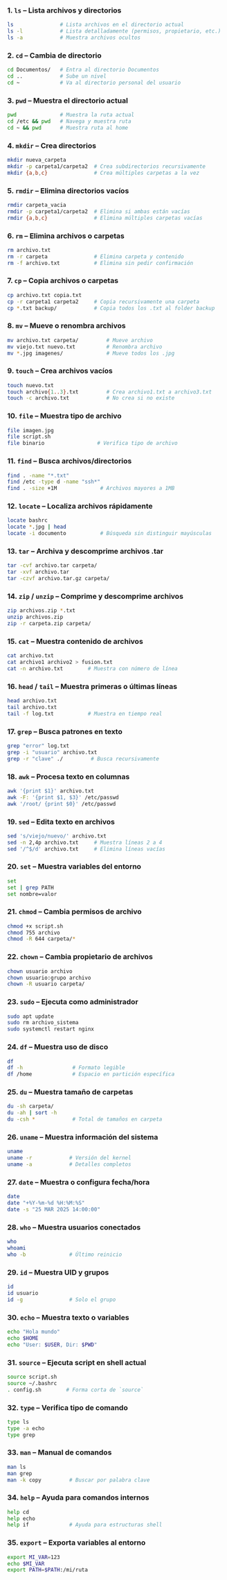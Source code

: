 

### 1. `ls` – Lista archivos y directorios
```bash
ls               # Lista archivos en el directorio actual
ls -l            # Lista detalladamente (permisos, propietario, etc.)
ls -a            # Muestra archivos ocultos
```

### 2. `cd` – Cambia de directorio
```bash
cd Documentos/   # Entra al directorio Documentos
cd ..            # Sube un nivel
cd ~             # Va al directorio personal del usuario
```

### 3. `pwd` – Muestra el directorio actual
```bash
pwd              # Muestra la ruta actual
cd /etc && pwd   # Navega y muestra ruta
cd ~ && pwd      # Muestra ruta al home
```

### 4. `mkdir` – Crea directorios
```bash
mkdir nueva_carpeta
mkdir -p carpeta1/carpeta2  # Crea subdirectorios recursivamente
mkdir {a,b,c}               # Crea múltiples carpetas a la vez
```

### 5. `rmdir` – Elimina directorios vacíos
```bash
rmdir carpeta_vacia
rmdir -p carpeta1/carpeta2  # Elimina si ambas están vacías
rmdir {a,b,c}               # Elimina múltiples carpetas vacías
```

### 6. `rm` – Elimina archivos o carpetas
```bash
rm archivo.txt
rm -r carpeta               # Elimina carpeta y contenido
rm -f archivo.txt           # Elimina sin pedir confirmación
```

### 7. `cp` – Copia archivos o carpetas
```bash
cp archivo.txt copia.txt
cp -r carpeta1 carpeta2     # Copia recursivamente una carpeta
cp *.txt backup/            # Copia todos los .txt al folder backup
```

### 8. `mv` – Mueve o renombra archivos
```bash
mv archivo.txt carpeta/         # Mueve archivo
mv viejo.txt nuevo.txt          # Renombra archivo
mv *.jpg imagenes/              # Mueve todos los .jpg
```

### 9. `touch` – Crea archivos vacíos
```bash
touch nuevo.txt
touch archivo{1..3}.txt         # Crea archivo1.txt a archivo3.txt
touch -c archivo.txt            # No crea si no existe
```

### 10. `file` – Muestra tipo de archivo
```bash
file imagen.jpg
file script.sh
file binario                 # Verifica tipo de archivo
```

### 11. `find` – Busca archivos/directorios
```bash
find . -name "*.txt"
find /etc -type d -name "ssh*"
find . -size +1M              # Archivos mayores a 1MB
```

### 12. `locate` – Localiza archivos rápidamente
```bash
locate bashrc
locate *.jpg | head
locate -i documento           # Búsqueda sin distinguir mayúsculas
```

### 13. `tar` – Archiva y descomprime archivos .tar
```bash
tar -cvf archivo.tar carpeta/
tar -xvf archivo.tar
tar -czvf archivo.tar.gz carpeta/
```

### 14. `zip` / `unzip` – Comprime y descomprime archivos
```bash
zip archivos.zip *.txt
unzip archivos.zip
zip -r carpeta.zip carpeta/
```

### 15. `cat` – Muestra contenido de archivos
```bash
cat archivo.txt
cat archivo1 archivo2 > fusion.txt
cat -n archivo.txt        # Muestra con número de línea
```

### 16. `head` / `tail` – Muestra primeras o últimas líneas
```bash
head archivo.txt
tail archivo.txt
tail -f log.txt           # Muestra en tiempo real
```

### 17. `grep` – Busca patrones en texto
```bash
grep "error" log.txt
grep -i "usuario" archivo.txt
grep -r "clave" ./         # Busca recursivamente
```

### 18. `awk` – Procesa texto en columnas
```bash
awk '{print $1}' archivo.txt
awk -F: '{print $1, $3}' /etc/passwd
awk '/root/ {print $0}' /etc/passwd
```

### 19. `sed` – Edita texto en archivos
```bash
sed 's/viejo/nuevo/' archivo.txt
sed -n 2,4p archivo.txt     # Muestra líneas 2 a 4
sed '/^$/d' archivo.txt     # Elimina líneas vacías
```

### 20. `set` – Muestra variables del entorno
```bash
set
set | grep PATH
set nombre=valor
```

### 21. `chmod` – Cambia permisos de archivo
```bash
chmod +x script.sh
chmod 755 archivo
chmod -R 644 carpeta/*
```

### 22. `chown` – Cambia propietario de archivos
```bash
chown usuario archivo
chown usuario:grupo archivo
chown -R usuario carpeta/
```

### 23. `sudo` – Ejecuta como administrador
```bash
sudo apt update
sudo rm archivo_sistema
sudo systemctl restart nginx
```

### 24. `df` – Muestra uso de disco
```bash
df
df -h                # Formato legible
df /home             # Espacio en partición específica
```

### 25. `du` – Muestra tamaño de carpetas
```bash
du -sh carpeta/
du -ah | sort -h
du -csh *            # Total de tamaños en carpeta
```

### 26. `uname` – Muestra información del sistema
```bash
uname
uname -r            # Versión del kernel
uname -a            # Detalles completos
```

### 27. `date` – Muestra o configura fecha/hora
```bash
date
date "+%Y-%m-%d %H:%M:%S"
date -s "25 MAR 2025 14:00:00"
```

### 28. `who` – Muestra usuarios conectados
```bash
who
whoami
who -b              # Último reinicio
```

### 29. `id` – Muestra UID y grupos
```bash
id
id usuario
id -g               # Solo el grupo
```

### 30. `echo` – Muestra texto o variables
```bash
echo "Hola mundo"
echo $HOME
echo "User: $USER, Dir: $PWD"
```

### 31. `source` – Ejecuta script en shell actual
```bash
source script.sh
source ~/.bashrc
. config.sh        # Forma corta de `source`
```

### 32. `type` – Verifica tipo de comando
```bash
type ls
type -a echo
type grep
```

### 33. `man` – Manual de comandos
```bash
man ls
man grep
man -k copy         # Buscar por palabra clave
```

### 34. `help` – Ayuda para comandos internos
```bash
help cd
help echo
help if             # Ayuda para estructuras shell
```

### 35. `export` – Exporta variables al entorno
```bash
export MI_VAR=123
echo $MI_VAR
export PATH=$PATH:/mi/ruta
```


